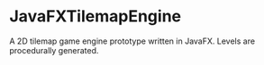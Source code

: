 # JavaFXTilemapEngine
A 2D tilemap game engine prototype written in JavaFX. Levels are procedurally generated. 
